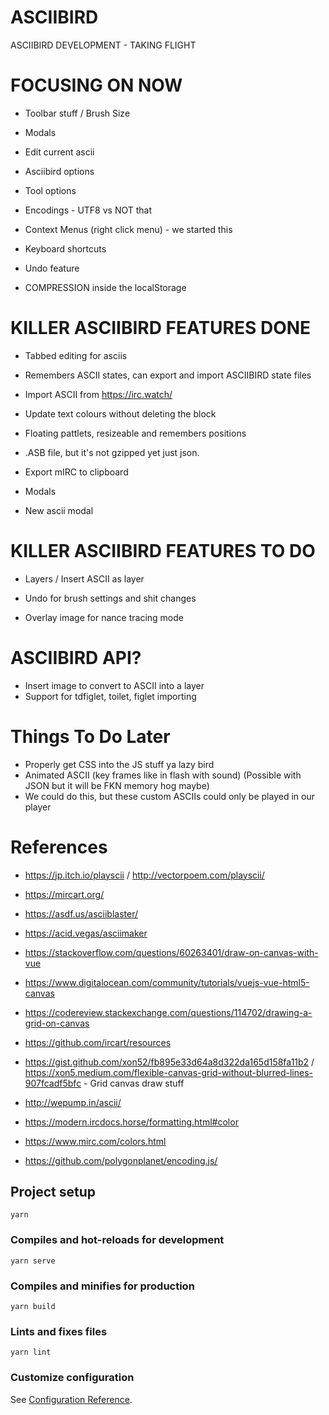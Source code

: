 # ASCIIBIRD

ASCIIBIRD DEVELOPMENT - TAKING FLIGHT

# FOCUSING ON NOW

* Toolbar stuff / Brush Size

* Modals
 * Edit current ascii
 * Asciibird options
 * Tool options

* Encodings - UTF8 vs NOT that

* Context Menus (right click menu) - we started this
* Keyboard shortcuts

* Undo feature

* COMPRESSION inside the localStorage

# KILLER ASCIIBIRD FEATURES DONE

* Tabbed editing for asciis
* Remembers ASCII states, can export and import ASCIIBIRD state files
* Import ASCII from https://irc.watch/
* Update text colours without deleting the block
* Floating pattlets, resizeable and remembers positions
* .ASB file, but it's not gzipped yet just json.
* Export mIRC to clipboard

* Modals
 * New ascii modal

# KILLER ASCIIBIRD FEATURES TO DO

* Layers / Insert ASCII as layer

* Undo for brush settings and shit changes
* Overlay image for nance tracing mode


# ASCIIBIRD API?

* Insert image to convert to ASCII into a layer
* Support for tdfiglet, toilet, figlet importing

# Things To Do Later

* Properly get CSS into the JS stuff ya lazy bird
* Animated ASCII (key frames like in flash with sound) (Possible with JSON but it will be FKN memory hog maybe)
 * We could do this, but these custom ASCIIs could only be played in our player

# References

* https://jp.itch.io/playscii / http://vectorpoem.com/playscii/
* https://mircart.org/
* https://asdf.us/asciiblaster/
* https://acid.vegas/asciimaker
* https://stackoverflow.com/questions/60263401/draw-on-canvas-with-vue
* https://www.digitalocean.com/community/tutorials/vuejs-vue-html5-canvas
* https://codereview.stackexchange.com/questions/114702/drawing-a-grid-on-canvas
* https://github.com/ircart/resources

* https://gist.github.com/xon52/fb895e33d64a8d322da165d158fa11b2 / https://xon5.medium.com/flexible-canvas-grid-without-blurred-lines-907fcadf5bfc - Grid canvas draw stuff
* http://wepump.in/ascii/

* https://modern.ircdocs.horse/formatting.html#color
* https://www.mirc.com/colors.html

* https://github.com/polygonplanet/encoding.js/

## Project setup
```
yarn
```

### Compiles and hot-reloads for development
```
yarn serve
```

### Compiles and minifies for production
```
yarn build
```

### Lints and fixes files
```
yarn lint
```

### Customize configuration
See [Configuration Reference](https://cli.vuejs.org/config/).
